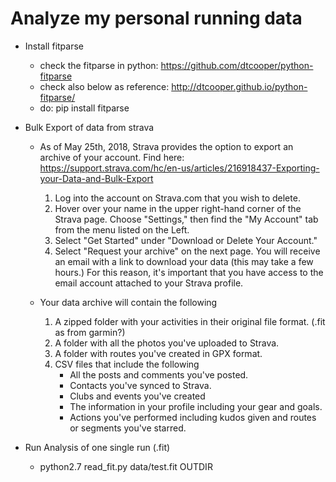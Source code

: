 **Analyze my personal running data**
====================================

* Install fitparse
  - check the fitparse in python: https://github.com/dtcooper/python-fitparse
  - check also below as reference: http://dtcooper.github.io/python-fitparse/
  - do: pip install fitparse

* Bulk Export of data from strava
  - As of May 25th, 2018, Strava provides the option to export an archive of your account.
    Find here: https://support.strava.com/hc/en-us/articles/216918437-Exporting-your-Data-and-Bulk-Export

    1. Log into the account on Strava.com that you wish to delete.
    2. Hover over your name in the upper right-hand corner of the Strava page. Choose "Settings," then find the "My Account" tab from the menu listed on the Left.
    3. Select "Get Started" under "Download or Delete Your Account."
    4. Select "Request your archive" on the next page. You will receive an email with a link to download your data (this may take a few hours.)
      For this reason, it's important that you have access to the email account attached to your Strava profile.

  - Your data archive will contain the following
    1. A zipped folder with your activities in their original file format. (.fit as from garmin?)
    2. A folder with all the photos you've uploaded to Strava.
    3. A folder with routes you've created in GPX format.
    4. CSV files that include the following
       + All the posts and comments you've posted.
       + Contacts you've synced to Strava.
       + Clubs and events you've created
       + The information in your profile including your gear and goals.
       + Actions you've performed including kudos given and routes or segments you've starred.


* Run Analysis of one single run (.fit)
  - python2.7 read_fit.py data/test.fit OUTDIR
